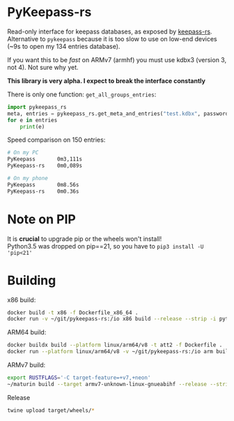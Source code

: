 # PyKeepass-rs

Read-only interface for keepass databases, as exposed by [keepass-rs](https://github.com/sseemayer/keepass-rs).
Alternative to `pykeepass` because it is too slow to use on low-end devices (~9s to open my 134 entries database).

If you want this to be _fast_ on ARMv7 (armhf) you must use kdbx3 (version 3, not 4). Not sure why yet.

**This library is very alpha. I expect to break the interface constantly**


There is only one function: `get_all_groups_entries`:
```python
import pykeepass_rs
meta, entries = pykeepass_rs.get_meta_and_entries("test.kdbx", password="somePassw0rd", keyfile=None)
for e in entries
    print(e)

```

Speed comparison on 150 entries:
```bash
# On my PC
PyKeepass       0m3,111s
PyKeepass-rs    0m0,089s

# On my phone
PyKeepass       0m8.56s
PyKeepass-rs    0m0.36s
```

# Note on PIP

It is **crucial** to upgrade pip or the wheels won't install!  
Python3.5 was dropped on pip==21, so you have to `pip3 install -U 'pip<21'`

# Building

x86 build:

```bash
docker build -t x86 -f Dockerfile_x86_64 .
docker run -v ~/git/pykeepass-rs:/io x86 build --release --strip -i python3.5 --target x86_64-unknown-linux-musl
```

ARM64 build:

```bash
docker buildx build --platform linux/arm64/v8 -t att2 -f Dockerfile .
docker run --platform linux/arm64/v8 -v ~/git/pykeepass-rs:/io arm build --release --strip -i python3.5
```

ARMv7 build:

```bash
export RUSTFLAGS='-C target-feature=+v7,+neon'
~/maturin build --target armv7-unknown-linux-gnueabihf --release --strip
```


Release
```bash
twine upload target/wheels/*
```
